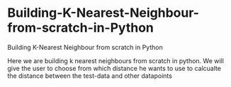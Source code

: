 # Building-K-Nearest-Neighbour-from-scratch-in-Python
Building K-Nearest Neighbour from scratch in Python

Here we are building k nearest neighbours from scratch in python.
We will give the user to choose from which distance he wants to use to calcualte the distance between the test-data and other datapoints
